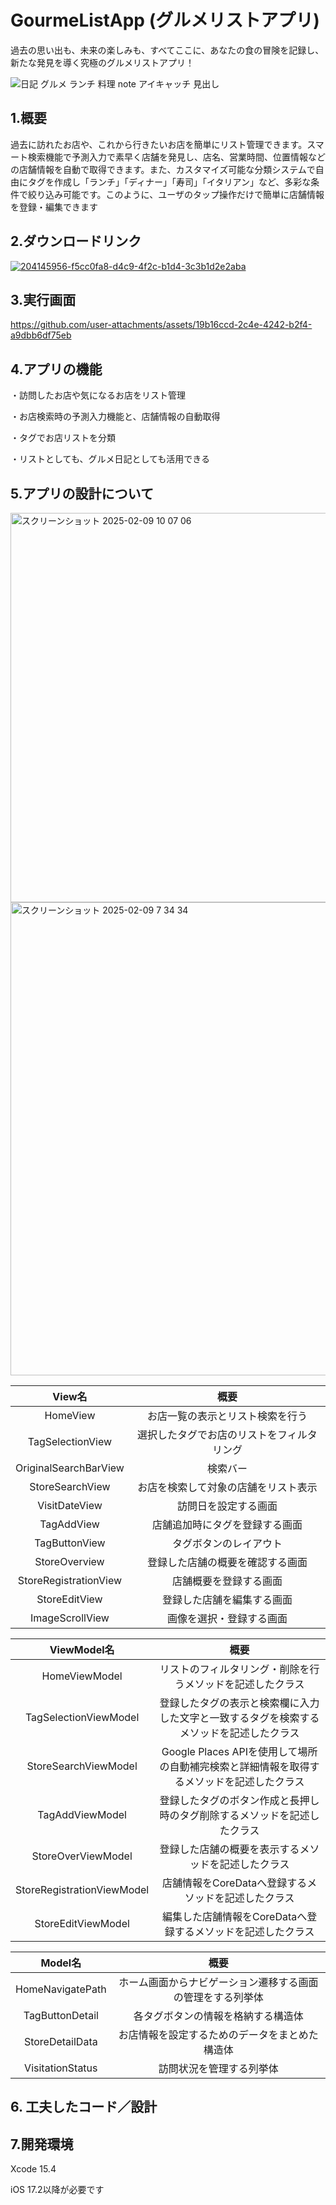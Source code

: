 # GourmeListApp (グルメリストアプリ)
過去の思い出も、未来の楽しみも、すべてここに、あなたの食の冒険を記録し、新たな発見を導く究極のグルメリストアプリ！

![日記 グルメ ランチ 料理 note アイキャッチ 見出し ](https://github.com/user-attachments/assets/fd88ba16-0b4d-4101-a58d-b5328eea4715)

## 1.概要
過去に訪れたお店や、これから行きたいお店を簡単にリスト管理できます。スマート検索機能で予測入力で素早く店舗を発見し、店名、営業時間、位置情報などの店舗情報を自動で取得できます。また、カスタマイズ可能な分類システムで自由にタグを作成し「ランチ」「ディナー」「寿司」「イタリアン」など、多彩な条件で絞り込み可能です。このように、ユーザのタップ操作だけで簡単に店舗情報を登録・編集できます

## 2.ダウンロードリンク
[![204145956-f5cc0fa8-d4c9-4f2c-b1d4-3c3b1d2e2aba](https://github.com/user-attachments/assets/23e47d1a-df31-4e09-a0fd-24d5bf8af51d)](https://apple.co/3EoIjXK)


## 3.実行画面
https://github.com/user-attachments/assets/19b16ccd-2c4e-4242-b2f4-a9dbb6df75eb

## 4.アプリの機能
・訪問したお店や気になるお店をリスト管理

・お店検索時の予測入力機能と、店舗情報の自動取得

・タグでお店リストを分類

・リストとしても、グルメ日記としても活用できる

## 5.アプリの設計について
<img width="623" alt="スクリーンショット 2025-02-09 10 07 06" src="https://github.com/user-attachments/assets/08425fe4-9e97-438b-8ef9-3b86a1152872" />

<img width="757" alt="スクリーンショット 2025-02-09 7 34 34" src="https://github.com/user-attachments/assets/34817be5-6368-46f5-9862-fdcc7722b392" />

|View名|概要|
|:---:|:---:|
|HomeView|お店一覧の表示とリスト検索を行う|
|TagSelectionView|選択したタグでお店のリストをフィルタリング|
|OriginalSearchBarView|検索バー|
|StoreSearchView|お店を検索して対象の店舗をリスト表示|
|VisitDateView|訪問日を設定する画面|
|TagAddView|店舗追加時にタグを登録する画面|
|TagButtonView|タグボタンのレイアウト|
|StoreOverview|登録した店舗の概要を確認する画面|
|StoreRegistrationView|店舗概要を登録する画面|
|StoreEditView|登録した店舗を編集する画面|
|ImageScrollView|画像を選択・登録する画面|

|ViewModel名|概要|
|:---:|:---:|
|HomeViewModel|リストのフィルタリング・削除を行うメソッドを記述したクラス|
|TagSelectionViewModel|登録したタグの表示と検索欄に入力した文字と一致するタグを検索するメソッドを記述したクラス|
|StoreSearchViewModel|Google Places APIを使用して場所の自動補完検索と詳細情報を取得するメソッドを記述したクラス|
|TagAddViewModel|登録したタグのボタン作成と長押し時のタグ削除するメソッドを記述したクラス|
|StoreOverViewModel|登録した店舗の概要を表示するメソッドを記述したクラス|
|StoreRegistrationViewModel|店舗情報をCoreDataへ登録するメソッドを記述したクラス|
|StoreEditViewModel|編集した店舗情報をCoreDataへ登録するメソッドを記述したクラス|

|Model名|概要|
|:---:|:---:|
|HomeNavigatePath|ホーム画面からナビゲーション遷移する画面の管理をする列挙体|
|TagButtonDetail|各タグボタンの情報を格納する構造体|
|StoreDetailData|お店情報を設定するためのデータをまとめた構造体|
|VisitationStatus|訪問状況を管理する列挙体|

## 6. 工夫したコード／設計

## 7.開発環境
Xcode 15.4

iOS 17.2以降が必要です




